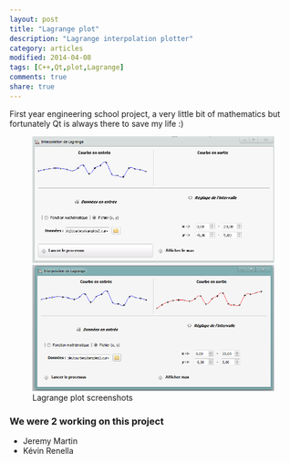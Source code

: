 ```yaml
---
layout: post
title: "Lagrange plot"
description: "Lagrange interpolation plotter"
category: articles
modified: 2014-04-08
tags: [C++,Qt,plot,Lagrange]
comments: true
share: true
---
```


First year engineering school project, a very little bit of mathematics but fortunately Qt is always there to save my life :)

<figure class="half">
	<a href="/images/lagrange-plot/lagrange-plot-curves.png"><img src="/images/lagrange-plot/lagrange-plot-curves.png" /></a>
	<a href="/images/lagrange-plot/lagrange-plot-results.png"><img src="/images/lagrange-plot/lagrange-plot-results.png" /></a>
	<figcaption>Lagrange plot screenshots</figcaption>
</figure>

### We were 2 working on this project

- Jeremy Martin
- Kévin Renella